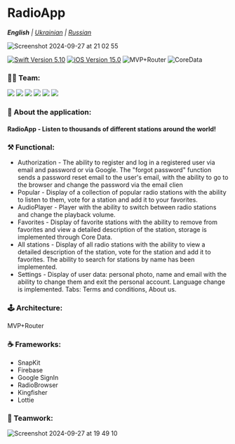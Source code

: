 # RadioApp
_**English** | [Ukrainian](README.ua.md) | [Russian](README.ru.md)_

![Screenshot 2024-09-27 at 21 02 55](https://github.com/user-attachments/assets/e08f4c60-04ab-4f38-b27b-47dd958f328a)

<p align="left"> 
<a href="https://swift.org">
<img src="https://img.shields.io/badge/Swift-5.10-mediumslateblue" alt="Swift Version 5.10" /></a>
<a href="https://developer.apple.com/ios/">
<img src="https://img.shields.io/badge/iOS-15.0%2B-indianred" alt="iOS Version 15.0"/></a>
<img src="https://img.shields.io/badge/MVP+Router-goldenrod" alt="MVP+Router" />
<img src="https://img.shields.io/badge/CoreData-mediumslateblue" alt="CoreData" /></a>
</p>

### 👨‍💻 Team:
<p align="left"> 
<img src="https://img.shields.io/badge/Team Leader:-ridebyhorse-mediumslateblue"/></a>
<img src="https://img.shields.io/badge/realeti-FF4191"/></a>
<img src="https://img.shields.io/badge/dr4gons1ayer01-goldenrod"/></a>
<img src="https://img.shields.io/badge/DmitriyLubov-36BA98"/></a>
<img src="https://img.shields.io/badge/AML1708-DC5F00"/></a>
<img src="https://img.shields.io/badge/ShapovalovIlya-FD5469"/></a>
</p>

### 📱 About the application:
#### RadioApp - Listen to thousands of different stations around the world!

### ⚒ Functional:
  * Authorization - The ability to register and log in a registered user via email and password or via Google. The "forgot password" function sends a password reset email to the user's email, with the ability to go to the browser and change the password via the email clien
  * Popular - Display of a collection of popular radio stations with the ability to listen to them, vote for a station and add it to your favorites.
  * AudioPlayer - Player with the ability to switch between radio stations and change the playback volume.
  * Favorites - Display of favorite stations with the ability to remove from favorites and view a detailed description of the station, storage is implemented through Core Data.
  * All stations - Display of all radio stations with the ability to view a detailed description of the station, vote for the station and add it to favorites. The ability to search for stations by name has been implemented.
  * Settings - Display of user data: personal photo, name and email with the ability to change them and exit the personal account. Language change is implemented. Tabs: Terms and conditions, About us.
  
### 🕹 Architecture: 
MVP+Router
  
### ☕️ Frameworks: 
  * SnapKit
  * Firebase
  * Google SignIn
  * RadioBrowser
  * Kingfisher
  * Lottie

### 🤝 Teamwork:
![Screenshot 2024-09-27 at 19 49 10](https://github.com/user-attachments/assets/6b65799f-687a-4349-ae23-42db097266c8)
